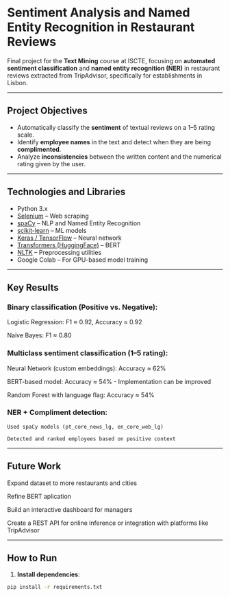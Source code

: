 # Sentiment Analysis and Named Entity Recognition in Restaurant Reviews

Final project for the **Text Mining** course at ISCTE, focusing on **automated sentiment classification** and **named entity recognition (NER)** in restaurant reviews extracted from TripAdvisor, specifically for establishments in Lisbon.

---

## Project Objectives

- Automatically classify the **sentiment** of textual reviews on a 1–5 rating scale.
- Identify **employee names** in the text and detect when they are being **complimented**.
- Analyze **inconsistencies** between the written content and the numerical rating given by the user.

---

## Technologies and Libraries

- Python 3.x  
- [Selenium](https://www.selenium.dev/) – Web scraping  
- [spaCy](https://spacy.io/) – NLP and Named Entity Recognition  
- [scikit-learn](https://scikit-learn.org/) – ML models  
- [Keras / TensorFlow](https://keras.io/) – Neural network  
- [Transformers (HuggingFace)](https://huggingface.co/) – BERT  
- [NLTK](https://www.nltk.org/) – Preprocessing utilities  
- Google Colab – For GPU-based model training  
---

## Key Results

### Binary classification (Positive vs. Negative):

Logistic Regression: F1 ≈ 0.92, Accuracy ≈ 0.92

Naive Bayes: F1 ≈ 0.80

### Multiclass sentiment classification (1–5 rating):

Neural Network (custom embeddings): Accuracy ≈ 62%

BERT-based model: Accuracy ≈ 54% - Implementation can be improved

Random Forest with language flag: Accuracy ≈ 54%

### NER + Compliment detection:

    Used spaCy models (pt_core_news_lg, en_core_web_lg)

    Detected and ranked employees based on positive context

---

## Future Work

Expand dataset to more restaurants and cities

Refine BERT aplication

Build an interactive dashboard for managers

Create a REST API for online inference or integration with platforms like TripAdvisor

---

## How to Run

1. **Install dependencies**:

```bash
pip install -r requirements.txt